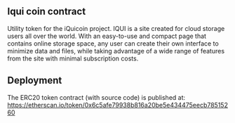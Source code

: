 ## Iqui coin contract

Utility token for the iQuicoin project. IQUI is a site created for cloud storage users all over the world. With an easy-to-use and compact page that contains online storage space, any user can create their own interface to minimize data and files, while taking advantage of a wide range of features from the site with minimal subscription costs.

## Deployment

The ERC20 token contract (with source code) is published at: https://etherscan.io/token/0x6c5afe79938b816a20be5e434475eecb78515260

## 